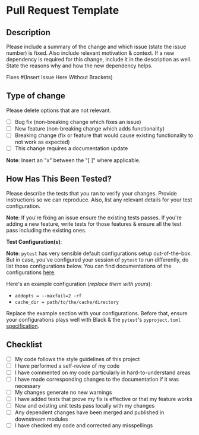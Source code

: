 # Pull Request Template

## Description

Please include a summary of the change and which issue (state the issue number) is fixed. Also include relevant motivation & context. If a new dependency is required for this change, include it in the description as well. State the reasons why and how the new dependency helps.

Fixes #(Insert Issue Here Without Brackets)

## Type of change

Please delete options that are not relevant.

- [ ] Bug fix (non-breaking change which fixes an issue)
- [ ] New feature (non-breaking change which adds functionality)
- [ ] Breaking change (fix or feature that would cause existing functionality to not work as expected)
- [ ] This change requires a documentation update

**Note**: Insert an "x" between the "[ ]" where applicable.

## How Has This Been Tested?

Please describe the tests that you ran to verify your changes. Provide instructions so we can reproduce. Also, list any relevant details for your test configuration.

**Note**: If you're fixing an issue ensure the existing tests passes. If you're adding a new feature, write tests for those features & ensure all the test pass including the existing ones.

**Test Configuration(s)**:

**Note**: `pytest` has very sensible default configurations setup out-of-the-box. But in case, you've configured your session of `pytest` to run differently, do list those configurations below. You can find documentations of the configurations [here](https://docs.pytest.org/en/stable/reference.html#configuration-options).

Here's an example configuration (_replace them with yours_):

- `addopts = --maxfail=2 -rf`
- `cache_dir = path/to/the/cache/directory`

Replace the example section with your configurations. Before that, ensure your configurations plays well with Black & the `pytest`'s `pyproject.toml` [specification](https://docs.pytest.org/en/stable/customize.html#pyproject-toml).

## Checklist

- [ ] My code follows the style guidelines of this project
- [ ] I have performed a self-review of my code
- [ ] I have commented on my code particularly in hard-to-understand areas
- [ ] I have made corresponding changes to the documentation if it was necessary
- [ ] My changes generate no new warnings
- [ ] I have added tests that prove my fix is effective or that my feature works
- [ ] New and existing unit tests pass locally with my changes
- [ ] Any dependent changes have been merged and published in downstream modules
- [ ] I have checked my code and corrected any misspellings
